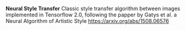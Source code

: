 **Neural Style Transfer**
 Classic style transfer algorithm between images implemented in Tensorflow 2.0, following the papper by Gatys et al. a Neural Algorithm of Artistic Style https://arxiv.org/abs/1508.06576
